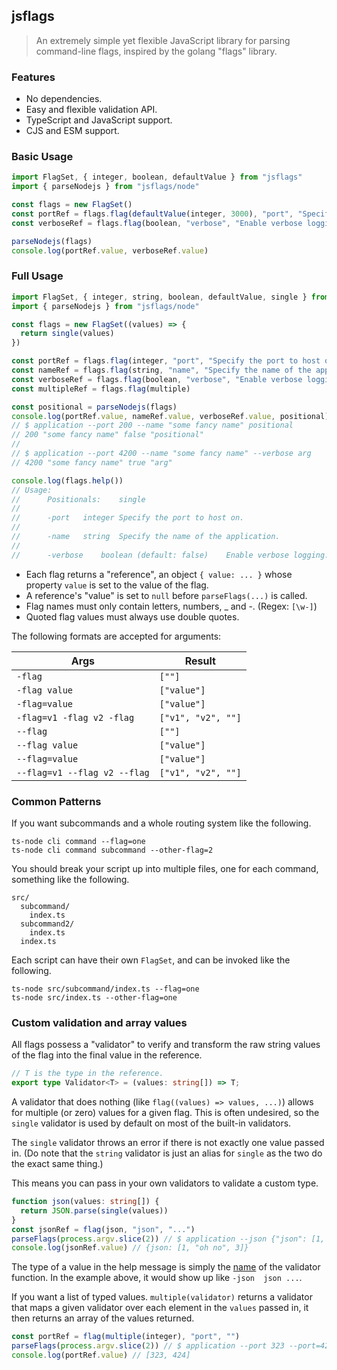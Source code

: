 ## jsflags

> An extremely simple yet flexible JavaScript library for parsing command-line flags, inspired by the golang "flags" library.

### Features

- No dependencies.
- Easy and flexible validation API.
- TypeScript and JavaScript support.
- CJS and ESM support.

### Basic Usage

```typescript
import FlagSet, { integer, boolean, defaultValue } from "jsflags"
import { parseNodejs } from "jsflags/node"

const flags = new FlagSet()
const portRef = flags.flag(defaultValue(integer, 3000), "port", "Specify what port to host on.")
const verboseRef = flags.flag(boolean, "verbose", "Enable verbose logging.")

parseNodejs(flags)
console.log(portRef.value, verboseRef.value)
```

### Full Usage

```typescript
import FlagSet, { integer, string, boolean, defaultValue, single } from "jsflags"
import { parseNodejs } from "jsflags/node"

const flags = new FlagSet((values) => {
  return single(values)
})

const portRef = flags.flag(integer, "port", "Specify the port to host on.")
const nameRef = flags.flag(string, "name", "Specify the name of the application.")
const verboseRef = flags.flag(boolean, "verbose", "Enable verbose logging.")
const multipleRef = flags.flag(multiple)

const positional = parseNodejs(flags)
console.log(portRef.value, nameRef.value, verboseRef.value, positional)
// $ application --port 200 --name "some fancy name" positional
// 200 "some fancy name" false "positional"
// 
// $ application --port 4200 --name "some fancy name" --verbose arg
// 4200 "some fancy name" true "arg"

console.log(flags.help())
// Usage:
//   	Positionals:	single
//
//   	-port	integer	Specify the port to host on.
//
//   	-name	string	Specify the name of the application.
//
//   	-verbose	boolean (default: false)	Enable verbose logging.
```

- Each flag returns a "reference", an object `{ value: ... }` whose property `value` is set to the value of the flag.
- A reference's "value" is set to `null` before `parseFlags(...)` is called.
- Flag names must only contain letters, numbers, _ and -. (Regex: `[\w-]`)
- Quoted flag values must always use double quotes.

The following formats are accepted for arguments:

| Args | Result |
| --- | --- |
| `-flag` | `[""]` |
| `-flag value` | `["value"]` |
| `-flag=value` | `["value"]` |
| `-flag=v1 -flag v2 -flag` | `["v1", "v2", ""]` |
| `--flag` | `[""]` |
| `--flag value` | `["value"]` |
| `--flag=value` | `["value"]` |
| `--flag=v1 --flag v2 --flag` | `["v1", "v2", ""]` |

### Common Patterns

If you want subcommands and a whole routing system like the following.

```
ts-node cli command --flag=one
ts-node cli command subcommand --other-flag=2
```

You should break your script up into multiple files, one for each command, something like the following.

```
src/
  subcommand/
    index.ts
  subcommand2/
    index.ts
  index.ts
```

Each script can have their own `FlagSet`, and can be invoked like the following.

```
ts-node src/subcommand/index.ts --flag=one
ts-node src/index.ts --other-flag=one
```

### Custom validation and array values

All flags possess a "validator" to verify and transform the raw string values of the flag into the final value in the reference.

```typescript
// T is the type in the reference.
export type Validator<T> = (values: string[]) => T;
```

A validator that does nothing (like `flag((values) => values, ...)`) allows for multiple (or zero) values for a given flag. This is often undesired, so the `single` validator is used by default on most of the built-in validators.

The `single` validator throws an error if there is not exactly one value passed in. (Do note that the `string` validator is just an alias for `single` as the two do the exact same thing.)

This means you can pass in your own validators to validate a custom type.

```typescript
function json(values: string[]) {
  return JSON.parse(single(values))
}
const jsonRef = flag(json, "json", "...")
parseFlags(process.argv.slice(2)) // $ application --json {"json": [1, "oh no", 3]}
console.log(jsonRef.value) // {json: [1, "oh no", 3]}
```

The type of a value in the help message is simply the [name](https://developer.mozilla.org/en-US/docs/Web/JavaScript/Reference/Global_Objects/Function/name) of the validator function. In the example above, it would show up like `-json  json ...`.

If you want a list of typed values. `multiple(validator)` returns a validator that maps a given validator over each element in the `values` passed in, it then returns an array of the values returned.

```typescript
const portRef = flag(multiple(integer), "port", "")
parseFlags(process.argv.slice(2)) // $ application --port 323 --port=424
console.log(portRef.value) // [323, 424]
```
